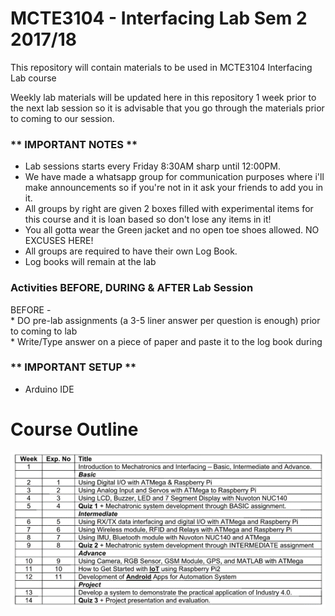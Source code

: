 # MCTE3104 - Interfacing Lab Sem 2 2017/18

This repository will contain materials to be used in MCTE3104 Interfacing Lab course

Weekly lab materials will be updated here in this repository 1 week prior to the next lab session so it is advisable that you go through the materials prior to coming to our session.



### ** IMPORTANT NOTES ** <br />
* Lab sessions starts every Friday 8:30AM sharp until 12:00PM. <br />
* We have made a whatsapp group for communication purposes where i'll make announcements so if you're not in it ask your friends to add you in it. <br />
* All groups by right are given 2 boxes filled with experimental items for this course and it is loan based so don't lose any items in it! <br />
* You all gotta wear the Green jacket and no open toe shoes allowed. NO EXCUSES HERE! <br />
* All groups are required to have their own Log Book. <br />
* Log books will remain at the lab <br />

### Activities BEFORE, DURING & AFTER Lab Session <br />
BEFORE - <br />
      * DO pre-lab assignments (a 3-5 liner answer per question is enough) prior to coming to lab <br />
      * Write/Type answer on a piece of paper and paste it to the log book during <br />


### ** IMPORTANT SETUP ** <br />
* Arduino IDE <br />


# Course Outline
![Course Outline](https://raw.githubusercontent.com/cannedbot/MCTE3104/master/images/contents.png)
